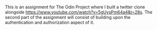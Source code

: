 This is an assignment for The Odin Project where I built a twitter clone alongside https://www.youtube.com/watch?v=5gUysPm64a4&t=28s. The second part of the assignment will consist of building upon the authentication and authorization aspect of it.
